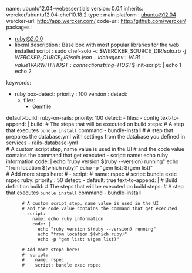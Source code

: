name: ubuntu12.04-webessentials
version: 0.0.1
inherits: wercker/ubuntu12.04-chef10.18.2
type : main
platform : ubuntu@12.04
wercker-url: http://app.wercker.com/
code-url: http://github.com/wercker/
packages :
  - ruby@2.0.0
  - libxml
description : Base box with most popular libraries for the web installed
script : sudo chef-solo -c $WERCKER_SOURCE_DIR/solo.rb -j $WERCKER_SOURCE_DIR/solo.json -l debug
env :
  VAR1 : value1
  VARWITHHOST : connectionstring=$$HOST$$
init-script: |
  echo 1
  echo 2

keywords:
  - ruby
box-detect:
  priority : 100
  version : 
  detect:
    - files:
      - Gemfile
      
default-build:
  ruby-on-rails:
    priority: 100
    detect:
      - files:
          - config
    text-to-append: |
      build:
          # The steps that will be executed on build
          steps:
              # A step that executes `bundle install` command
              - bundle-install
              # A step that prepares the database.yml with settings from the database you defined in services
              - rails-database-yml      
              # A custom script step, name value is used in the UI
              # and the code value contains the command that get executed
              - script:
                  name: echo ruby information
                  code: |
                      echo "ruby version $(ruby --version) running"
                      echo "from location $(which ruby)"
                      echo -p "gem list: $(gem list)"      
              # Add more steps here:
              # - script:
              #        name: rspec
              #        script: bundle exec rspec
  ruby:
    priority : 50
    detect:
      - default: true
    text-to-append: |
      # Build definition
      build:
        # The steps that will be executed on build
        steps:
          # A step that executes `bundle install` command
          - bundle-install 
          
          # A custom script step, name value is used in the UI
          # and the code value contains the command that get executed
          - script:
              name: echo ruby information
              code: |
                echo "ruby version $(ruby --version) running"
                echo "from location $(which ruby)"
                echo -p "gem list: $(gem list)"
          
          # Add more steps here:
          #- script:
          #    name: rspec
          #    script: bundle exec rspec
